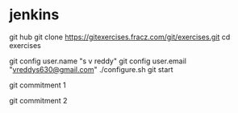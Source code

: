 # jenkins


git hub
git clone https://gitexercises.fracz.com/git/exercises.git
cd exercises


git config user.name "s v reddy"
git config user.email "vreddys630@gmail.com"
./configure.sh
git start

git commitment 1

git commitment 2
